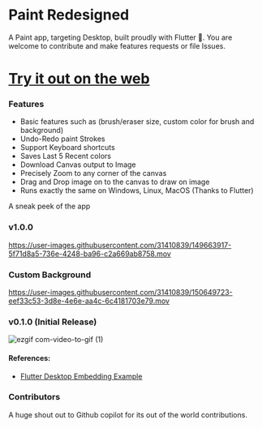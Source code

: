 # Paint Redesigned

A Paint app, targeting Desktop, built proudly with Flutter 💙. You are welcome to contribute and make features requests or file Issues. 

# [Try it out on the web](https://paintredesigned.netlify.app/#/)

### Features
- Basic features such as (brush/eraser size, custom color for brush and background)
- Undo-Redo paint Strokes
- Support Keyboard shortcuts
- Saves Last 5 Recent colors
- Download Canvas output to Image
- Precisely Zoom to any corner of the canvas
- Drag and Drop image on to the canvas to draw on image
- Runs exactly the same on Windows, Linux, MacOS (Thanks to Flutter)

A sneak peek of the app


### v1.0.0

https://user-images.githubusercontent.com/31410839/149663917-5f71d8a5-736e-4248-ba96-c2a669ab8758.mov

### Custom Background

https://user-images.githubusercontent.com/31410839/150649723-eef33c53-3d8e-4e6e-aa4c-6c4181703e79.mov


### v0.1.0 (Initial Release)

![ezgif com-video-to-gif (1)](https://user-images.githubusercontent.com/31410839/82818971-36958e80-9ebd-11ea-91e3-f1b556a7901c.gif)


#### References: 

- [Flutter Desktop Embedding Example](https://github.com/google/flutter-desktop-embedding/blob/4687840a19f23cff84f1bedeb6d24ac85abd99c8/testbed/lib/main.dart#L114)

### Contributors

  A huge shout out to Github copilot for its out of the world contributions.



